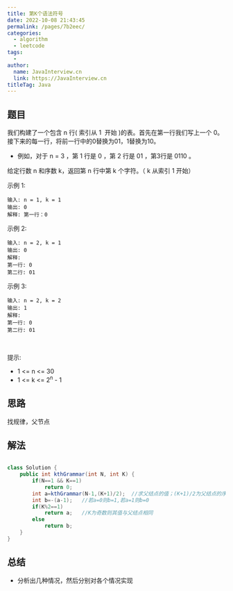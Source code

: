 ```yaml
---
title: 第K个语法符号
date: 2022-10-08 21:43:45
permalink: /pages/7b2eec/
categories:
  - algorithm
  - leetcode
tags:
  - 
author: 
  name: JavaInterview.cn
  link: https://JavaInterview.cn
titleTag: Java
---
```


## 题目

我们构建了一个包含 n 行( 索引从 1  开始 )的表。首先在第一行我们写上一个 0。接下来的每一行，将前一行中的0替换为01，1替换为10。

- 例如，对于 n = 3 ，第 1 行是 0 ，第 2 行是 01 ，第3行是 0110 。

给定行数 n 和序数 k，返回第 n 行中第 k 个字符。（ k 从索引 1 开始）


示例 1:

    输入: n = 1, k = 1
    输出: 0
    解释: 第一行：0
示例 2:

    输入: n = 2, k = 1
    输出: 0
    解释: 
    第一行: 0 
    第二行: 01
示例 3:

    输入: n = 2, k = 2
    输出: 1
    解释:
    第一行: 0
    第二行: 01
 

提示:

- 1 <= n <= 30
- 1 <= k <= 2<sup>n</sup> - 1


## 思路

找规律，父节点

## 解法
```java

class Solution {
    public int kthGrammar(int N, int K) {
        if(N==1 && K==1)
            return 0;
        int a=kthGrammar(N-1,(K+1)/2);  //求父结点的值；(K+1)/2为父结点的序号
        int b=-(a-1);   //若a=0则b=1,若a=1则b=0
        if(K%2==1)
            return a;   //K为奇数则其值与父结点相同
        else
            return b;
    }
}
```

## 总结

- 分析出几种情况，然后分别对各个情况实现 
